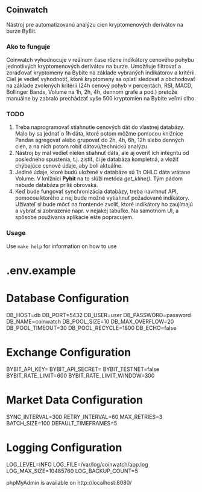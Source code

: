 ## Coinwatch

Nástroj pre automatizovanú analýzu cien kryptomenových derivátov na burze ByBit.

### Ako to funguje

Coinwatch vyhodnocuje v reálnom čase rôzne indikátory cenového pohybu jednotlivých kryptomenových derivátov na burze. Umožňuje filtrovať a zoraďovať kryptomeny na Bybite na základe vybraných indikátorov a kritérii.
Cieľ je vedieť vyhodnotiť, ktoré kryptomeny sa oplatí sledovať a obchodovať na základe zvolených kritérii (24h cenový pohyb v percentách, RSI, MACD, Bollinger Bands, Volume na 1h, 2h, 4h, dennom grafe a pod.) pretože manuálne by zabralo prechádzať vyše 500 kryptomien na Bybite veľmi dlho.

### TODO

1. Treba naprogramovať stiahnutie cenových dát do vlastnej databázy. Malo by sa jednať o 1h dáta, ktoré potom môžme pomocou knižnice Pandas agregovať alebo grupovať do 2h, 4h, 6h, 12h alebo denných cien, a na nich potom robiť dátovú/technickú analýzu.
2. Nástroj by mal vedieť nielen stiahnuť dáta, ale aj overiť ich integritu od posledného spustenia, t.j. zistiť, či je databáza kompletná, a vložiť chýbajúce cenové údaje, aby boli aktuálne.
3. Jediné údaje, ktoré budú uložené v databáze sú 1h OHLC dáta vrátane Volume. V knižnici **Pybit** na to slúži metóda _get_kline()_. Tým pádom nebude databáza príliš obrovská.
4. Keď bude fungovať synchronizácia databázy, treba navrhnuť API, pomocou ktorého z nej bude možné vytiahnuť požadované indikátory. Užívateľ si bude môcť na frontende zvoliť, ktoré indikátory ho zaujímajú a vybrať si zobrazenie napr. v nejakej tabuľke. Na samotnom UI, a spôsobe používania aplikácie ešte popracujem.

### Usage

Use ```make help``` for information on how to use

# .env.example

# Database Configuration
DB_HOST=db
DB_PORT=5432
DB_USER=user
DB_PASSWORD=password
DB_NAME=coinwatch
DB_POOL_SIZE=10
DB_MAX_OVERFLOW=20
DB_POOL_TIMEOUT=30
DB_POOL_RECYCLE=1800
DB_ECHO=false

# Exchange Configuration
BYBIT_API_KEY=
BYBIT_API_SECRET=
BYBIT_TESTNET=false
BYBIT_RATE_LIMIT=600
BYBIT_RATE_LIMIT_WINDOW=300

# Market Data Configuration
SYNC_INTERVAL=300
RETRY_INTERVAL=60
MAX_RETRIES=3
BATCH_SIZE=100
DEFAULT_TIMEFRAMES=5

# Logging Configuration
LOG_LEVEL=INFO
LOG_FILE=/var/log/coinwatch/app.log
LOG_MAX_SIZE=10485760
LOG_BACKUP_COUNT=5

phpMyAdmin is available on http://localhost:8080/